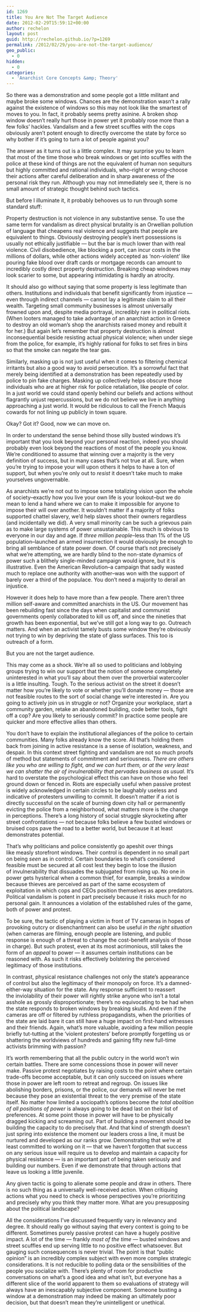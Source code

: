 ```yaml
---
id: 1269
title: You Are Not The Target Audience
date: 2012-02-29T15:59:12+00:00
author: rechelon
layout: post
guid: http://rechelon.github.io/?p=1269
permalink: /2012/02/29/you-are-not-the-target-audience/
geo_public:
  - 0
hidden:
  - 0
categories:
  - 'Anarchist Core Concepts &amp; Theory'
---
```

So there was a demonstration and some people got a little militant and maybe broke some windows. Chances are the demonstration wasn&#8217;t a rally against the existence of windows so this may not look like the smartest of moves to you. In fact, it probably seems pretty asinine. A broken shop window doesn&#8217;t really hurt those in power yet it probably rose more than a few folks&#8217; hackles. Vandalism and a few street scuffles with the cops obviously aren&#8217;t potent enough to directly overcome the state by force so why bother if it&#8217;s going to turn a lot of people against you?

The answer as it turns out is a little complex. It may surprise you to learn that most of the time those who break windows or get into scuffles with the police at these kind of things are not the equivalent of human non sequiturs but highly committed and rational individuals, who&#8211;right or wrong&#8211;choose their actions after careful deliberation and in sharp awareness of the personal risk they run. Although you may not immediately see it, there is no small amount of strategic thought behind such tactics.

But before I illuminate it, it probably behooves us to run through some standard stuff:

Property destruction is not violence in any substantive sense. To use the same term for vandalism as direct physical brutality is an Orwellian pollution of language that cheapens real violence and suggests that people are equivalent to things. Obviously destroying people&#8217;s inert possessions is usually not ethically justifiable — but the bar is much lower than with real violence. Civil disobedience, like blocking a port, can incur costs in the millions of dollars, while other actions widely accepted as &#8216;non-violent&#8217; like pouring fake blood over draft cards or mortgage records can amount to incredibly costly direct property destruction. Breaking cheap windows may look scarier to some, but appearing intimidating is hardly an atrocity.

It should also go without saying that some property is less legitimate than others. Institutions and individuals that benefit significantly from injustice — even through indirect channels — cannot lay a legitimate claim to all their wealth. Targeting small community businesses is almost universally frowned upon and, despite media portrayal, incredibly rare in political riots. (When looters managed to take advantage of an anarchist action in Greece to destroy an old woman&#8217;s shop the anarchists raised money and rebuilt it for her.) But again let&#8217;s remember that property destruction is almost inconsequential beside resisting actual physical violence; when under siege from the police, for example, it&#8217;s highly rational for folks to set fires in bins so that the smoke can negate the tear gas.

Similarly, masking up is not just useful when it comes to filtering chemical irritants but also a good way to avoid persecution. It&#8217;s a sorrowful fact that merely being identified at a demonstration has been repeatedly used by police to pin fake charges. Masking up collectively helps obscure those individuals who are at higher risk for police retaliation, like people of color. In a just world we could stand openly behind our beliefs and actions without flagrantly unjust repercussions, but we do not believe we live in anything approaching a just world. It would be ridiculous to call the French Maquis cowards for not lining up publicly in town square.

Okay? Got it? Good, now we can move on.

In order to understand the sense behind those silly busted windows it&#8217;s important that you look beyond your personal reaction, indeed you should probably even look beyond the reactions of most of the people you know. We&#8217;re conditioned to assume that winning over a majority is the very definition of success, but in many cases that&#8217;s not true at all. Sure, when you&#8217;re trying to impose your will upon others it helps to have a ton of support, but when you&#8217;re only out to _resist_ it doesn&#8217;t take much to make yourselves ungovernable.

As anarchists we&#8217;re not out to impose some totalizing vision upon the whole of society&#8211;exactly how you live your own life is your lookout&#8211;but we do mean to lend a hand where we can to make it impossible for anyone to impose their will over another. It wouldn&#8217;t matter if a majority of folks supported chattel slavery, we&#8217;d help slaves shoot their owners regardless (and incidentally we did). A very small minority can be such a grievous pain as to make large systems of power unsustainable. This much is obvious to everyone in our day and age. If _three million people_&#8211;less than 1% of the US population&#8211;launched an armed insurrection it would obviously be enough to bring all semblance of state power down. Of course that&#8217;s not precisely what we&#8217;re attempting, we are hardly blind to the non-state dynamics of power such a blithely single-minded campaign would ignore, but it is illustrative. Even the American Revolution&#8211;a campaign that sadly wasted much to replace one authority with another&#8211;was won with the support of barely over a third of the populace. You don&#8217;t need a majority to derail an injustice.

However it does help to have more than a few people. There aren&#8217;t three million self-aware and committed anarchists in the US. Our movement has been rebuilding fast since the days when capitalist and communist governments openly collaborated to kill us off, and since the nineties that growth has been exponential, but we&#8217;ve still got a long way to go. Outreach matters. And when an activist tamely busts some window they&#8217;re obviously not trying to win by depriving the state of glass surfaces. This too is outreach of a form.

But you are not the target audience.

This may come as a shock. We&#8217;re all so used to politicians and lobbying groups trying to win our support that the notion of someone completely uninterested in what you&#8217;ll say about them over the proverbial watercooler is a little insulting. Tough. To the serious activist on the street it doesn&#8217;t matter how you&#8217;re likely to vote or whether you&#8217;ll donate money — those are not feasible routes to the sort of social change we&#8217;re interested in. Are you going to actively join us in struggle or not? Organize your workplace, start a community garden, retake an abandoned building, code better tools, fight off a cop? Are you likely to seriously commit? In practice some people are quicker and more effective allies than others.

You don&#8217;t have to explain the institutional allegiances of the police to certain communities. Many folks already know the score. All that&#8217;s holding them back from joining in active resistance is a sense of isolation, weakness, and despair. In this context street fighting and vandalism are not so much proofs of method but statements of commitment and seriousness. _There are others like you who are willing to fight, and we can hurt them, or at the very least we can shatter the air of invulnerability that pervades business as usual._ It&#8217;s hard to overstate the psychological effect this can have on those who feel ground down or fenced in. Riots are especially useful when passive protest is widely acknowledged in certain circles to be laughably useless and indicative of protesters unwilling to commit. It doesn&#8217;t matter if a riot is directly successful on the scale of burning down city hall or permanently evicting the police from a neighborhood, what matters more is the change in perceptions. There&#8217;s a long history of social struggle skyrocketing after street confrontations — not because folks believe a few busted windows or bruised cops pave the road to a better world, but because it at least demonstrates potential.

That&#8217;s why politicians and police consistently go apeshit over things like measly storefront windows. Their control is dependent in no small part on being _seen_ as in control. Certain boundaries to what&#8217;s considered feasible must be secured at all cost lest they begin to lose the illusion of invulnerability that dissuades the subjugated from rising up. No one in power gets hysterical when a common thief, for example, breaks a window because thieves are perceived as part of the same ecosystem of exploitation in which cops and CEOs position themselves as apex predators. Political vandalism is potent in part precisely because it risks much for no personal gain. It announces a violation of the established rules of the game, both of power and protest.

To be sure, the tactic of playing a victim in front of TV cameras in hopes of provoking outcry or disenchantment can also be useful _in the right situation_ (when cameras are filming, enough people are listening, and public response is enough of a threat to change the cost-benefit analysis of those in charge). But such protest, even at its most acrimonious, still takes the form of an _appeal_ to power — it assumes certain institutions can be reasoned with. As such it risks effectively bolstering the perceived legitimacy of those institutions.

In contrast, physical resistance challenges not only the state&#8217;s appearance of control but also the legitimacy of their monopoly on force. It&#8217;s a damned-either-way situation for the state. Any response sufficient to reassert the inviolability of their power will rightly strike anyone who isn&#8217;t a total asshole as grossly disproportionate; there&#8217;s no equivocating to be had when the state responds to broken windows by breaking skulls. And even if the cameras are off or filtered by ruthless propagandists, when the priorities of the state are laid bare it can still have a huge impact on first-hand witnesses and their friends. Again, what&#8217;s more valuable, avoiding a few million people briefly tut-tutting at the &#8216;violent protesters&#8217; before promptly forgetting us or shattering the worldviews of hundreds and gaining fifty new full-time activists brimming with passion?

It&#8217;s worth remembering that all the public outcry in the world won&#8217;t win certain battles. There are some concessions those in power will never make. Passive protest negotiates by raising costs to the point where certain trade-offs become acceptable, but it can only succeed on issues where those in power are left room to retreat and regroup. On issues like abolishing borders, prisons, or the police, our demands will never be met because they pose an existential threat to the very premise of the state itself. No matter how limited a sociopath&#8217;s options become _the total abolition of all positions of power_ is always going to be dead last on their list of preferences. At some point those in power will have to be physically dragged kicking and screaming out. Part of building a movement should be building the capacity to do precisely that. And that kind of strength doesn&#8217;t just spring into existence the moment our leaders cross a line, it must be nurtured and developed as our ranks grow. Demonstrating that we&#8217;re at least committed to working on it — that we haven&#8217;t forgotten that success on any serious issue will require us to develop and maintain a capacity for physical resistance — is an important part of being taken seriously and building our numbers. Even if we demonstrate that through actions that leave us looking a little juvenile.

Any given tactic is going to alienate some people and draw in others. There is no such thing as a universally well-received action. When critiquing actions what you need to check is whose perspectives you&#8217;re prioritizing and precisely why you think they matter more. What are you presupposing about the political landscape?

All the considerations I&#8217;ve discussed frequently vary in relevancy and degree. It should really go without saying that every context is going to be different. Sometimes purely passive protest can have a hugely positive impact. A lot of the time — frankly _most of the time_ — busted windows and street scuffles end up serving little to no positive effect whatsoever. But gauging such consequences is never trivial. The point is that &#8220;public opinion&#8221; is an incredibly complex subject with even more complex strategic considerations. It is not reducible to polling data or the sensibilities of the people you socialize with. There&#8217;s plenty of room for productive conversations on what&#8217;s a good idea and what isn&#8217;t, but everyone has a different slice of the world apparent to them so evaluations of strategy will always have an inescapably subjective component. Someone busting a window at a demonstration may indeed be making an ultimately poor decision, but that doesn&#8217;t mean they&#8217;re unintelligent or unethical.